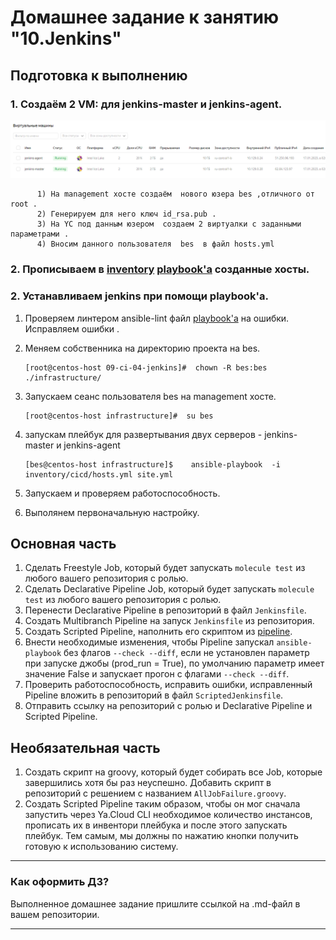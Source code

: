 # Домашнее задание к занятию "10.Jenkins"

## Подготовка к выполнению

### 1. Создаём 2 VM: для jenkins-master и jenkins-agent.

![img.png](images/img.png)

          1) На management хосте создаём  нового юзера bes ,отличного от root .  
          2) Генерируем для него ключ id_rsa.pub .  
          3) На YC под данным юзером  cоздаем 2 виртуалки с заданными параметрами .   
          4) Вносим данного пользователя  bes  в файл hosts.yml

### 2. Прописываем в [inventory](./infrastructure/inventory/cicd/hosts.yml) [playbook'a](./infrastructure/site.yml) созданные хосты.

###  2. Устанавливаем  jenkins при помощи playbook'a.

   1. Проверяем линтером ansible-lint  файл  [playbook'a](./infrastructure/site.yml)  на ошибки. Исправляем ошибки .
   
   2. Меняем  собственника на директорию проекта на bes.

          [root@centos-host 09-ci-04-jenkins]#  chown -R bes:bes ./infrastructure/

   3. Запускаем сеанс пользователя bes на management хосте.
        
          [root@centos-host infrastructure]#  su bes
      
   5. запускам плейбук для развертывания двух серверов - jenkins-master  и  jenkins-agent 
          
          [bes@centos-host infrastructure]$    ansible-playbook  -i inventory/cicd/hosts.yml site.yml

   5. Запускаем и проверяем работоспособность.
   6. Выполянем первоначальную настройку.

## Основная часть

1. Сделать Freestyle Job, который будет запускать `molecule test` из любого вашего репозитория с ролью.
2. Сделать Declarative Pipeline Job, который будет запускать `molecule test` из любого вашего репозитория с ролью.
3. Перенести Declarative Pipeline в репозиторий в файл `Jenkinsfile`.
4. Создать Multibranch Pipeline на запуск `Jenkinsfile` из репозитория.
5. Создать Scripted Pipeline, наполнить его скриптом из [pipeline](./pipeline).
6. Внести необходимые изменения, чтобы Pipeline запускал `ansible-playbook` без флагов `--check --diff`, если не установлен параметр при запуске джобы (prod_run = True), по умолчанию параметр имеет значение False и запускает прогон с флагами `--check --diff`.
7. Проверить работоспособность, исправить ошибки, исправленный Pipeline вложить в репозиторий в файл `ScriptedJenkinsfile`.
8. Отправить ссылку на репозиторий с ролью и Declarative Pipeline и Scripted Pipeline.

## Необязательная часть

1. Создать скрипт на groovy, который будет собирать все Job, которые завершились хотя бы раз неуспешно. Добавить скрипт в репозиторий с решением с названием `AllJobFailure.groovy`.
2. Создать Scripted Pipeline таким образом, чтобы он мог сначала запустить через Ya.Cloud CLI необходимое количество инстансов, прописать их в инвентори плейбука и после этого запускать плейбук. Тем самым, мы должны по нажатию кнопки получить готовую к использованию систему.

---

### Как оформить ДЗ?

Выполненное домашнее задание пришлите ссылкой на .md-файл в вашем репозитории.

---
